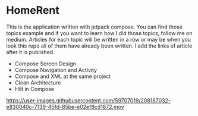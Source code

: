 # HomeRent

This is the application written with jetpack compose. You can find those topics example and if you want to learn how I did those topics, follow me on medium.  Articles for each topic will be written in a row or may be when you look this repo all of them have already been written. I add the links of article after it is published.

- Compose Screen Design 
- Compose Navigation and Activity 
- Compose and XML at the same project
- Clean Architecture 
- Hilt in Compose




https://user-images.githubusercontent.com/59707019/208187032-e830040c-7139-45fd-85be-e02ef8cd1872.mov

